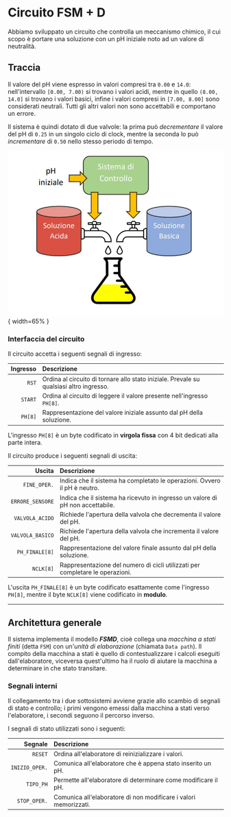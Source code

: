 # Circuito FSM + D

Abbiamo sviluppato un circuito che controlla un meccanismo chimico, il cui scopo è portare una soluzione con un pH iniziale noto ad un valore di neutralità.

## Traccia

Il valore del pH viene espresso in valori compresi tra `0.00` e `14.0`: nell'intervallo `[0.00, 7.00)` si trovano i valori acidi, mentre in quello `(8.00, 14.0]` si trovano i valori basici, infine i valori compresi in `[7.00, 8.00]` sono considerati neutrali. Tutti gli altri valori non sono accettabili e comportano un errore.

Il sistema è quindi dotato di due valvole: la prima può *decrementare* il valore del pH di `0.25` in un singolo ciclo di clock, mentre la seconda lo può *incrementare* di `0.50` nello stesso periodo di tempo.

![Sistema](img/Sistema.jpg){ width=65% }

### Interfaccia del circuito

Il circuito accetta i seguenti segnali di ingresso:

| **Ingresso**          | **Descrizione**                                                                         |
| --------------------: | :-------------------------------------------------------------------------------------- |
| `RST`                 | Ordina al circuito di tornare allo stato iniziale. Prevale su qualsiasi altro ingresso. |
| `START`               | Ordina al circuito di leggere il valore presente nell'ingresso `PH[8]`.                 |
| `PH[8]`               | Rappresentazione del valore iniziale assunto dal pH della soluzione.                    |

L'ingresso `PH[8]` è un byte codificato in **virgola fissa** con 4 bit dedicati alla parte intera.

Il circuito produce i seguenti segnali di uscita:

| **Uscita**            | **Descrizione**                                                                         |
| --------------------: | :-------------------------------------------------------------------------------------- |
| `FINE_OPER.`          | Indica che il sistema ha completato le operazioni. Ovvero il pH è neutro.               |
| `ERRORE_SENSORE`      | Indica che il sistema ha ricevuto in ingresso un valore di pH non accettabile.          |
| `VALVOLA_ACIDO`       | Richiede l'apertura della valvola che decrementa il valore del pH.                      |
| `VALVOLA_BASICO`      | Richiede l'apertura della valvola che incrementa il valore del pH.                      |
| `PH_FINALE[8]`        | Rappresentazione del valore finale assunto dal pH della soluzione.                      |
| `NCLK[8]`             | Rappresentazione del numero di cicli utilizzati per completare le operazioni.           |

L'uscita `PH_FINALE[8]` è un byte codificato esattamente come l'ingresso `PH[8]`, mentre il byte `NCLK[8]` viene codificato in **modulo**.

---

## Architettura generale

Il sistema implementa il modello ***FSMD***, cioè collega una *macchina a stati finiti* (detta `FSM`) con un'*unità di elaborazione* (chiamata `Data path`). Il compito della macchina a stati è quello di contestualizzare i calcoli eseguiti dall'elaboratore, viceversa quest'ultimo ha il ruolo di aiutare la macchina a determinare in che stato transitare.

<!-- Immagine da sistmare i collegamenti tra FSM e DATA-PATH -->

### Segnali interni

Il collegamento tra i due sottosistemi avviene grazie allo scambio di segnali di stato e controllo; i primi vengono emessi dalla macchina a stati verso l'elaboratore, i secondi seguono il percorso inverso.

I segnali di stato utilizzati sono i seguenti:

| **Segnale**           | **Descrizione**                                                                         |
| --------------------: | :-------------------------------------------------------------------------------------- |
| `RESET`               | Ordina all'elaboratore di reinizializzare i valori.                                     |
| `INIZIO_OPER.`        |  Comunica all'elaboratore che è appena stato inserito un pH.                            |
| `TIPO_PH`             | Permette all'elaboratore di determinare come modificare il pH.                          |
| `STOP_OPER.`          | Comunica all'elaboratore di non modificare i valori memorizzati.                        |

<!--
#### Segnali di controllo

- `ERRORE`: la codifica del *pH* non è valida.
- `NEUTRO`: determina se il *pH* ha raggiunto la neutralità.

## Macchina a stati finiti (FSM)

Abbiamo individuato cinque stati, cioè:

1. `Reset`: stato iniziale, l'elaboratore viene preparato per l'esecuzione.
2. `Errore`: stato raggiunto nel caso in cui viene inserita una codifica del *pH* incettabile.
3. `Acido`: stato raggiunto quando il *pH* della soluzione è acido.
4. `Basico`: stato raggiunto quando il *pH* della soluzione è basico.
5. `Neutro`: stato raggiunto quando il *pH* della soluzione è neutro.

### Transizioni

Ingressi:

```java
RST START PH[8] ERRORE NEUTRO
```

Uscite:

```java
FINE_OPERAZIONE ERRORE_SENSORE VALVOLA_ACIDO VALVOLA_BASICO RESET INIZIO_OPERAZIONE TIPO_PH STOP_OPERAZIONE
```

#### Stato di Reset

##### Ingressi

Quando la macchina riceve in ingresso la combinazione di bit `RST = 0, START = 1` si sposta nello stato di:

- *Errore* se la codifica del *pH* è inaccettabile.
- *Acido* se il bit più significativo del *pH* è `0`.
- *Basico* se il bit più significativo del *pH* è `1`.

Viceversa, quando non riceve tale combinazione rimane nello stato di *Reset*.

##### Uscite

Quando la macchina si sposta in uno degli stati tra *Errore*, *Acido* oppure *Basico*, invia all'elaboratore
il segnale di stato `INIZIO_OPERAZIONE = 1`, con la differenza che:

- *Errore* lancia anche il segnale `ERRORE_SENSORE = 1`.
- *Acido* lancia i segnali `VALVOLA_BASICO = 1, TIPO_PH = 0`.
- *Basico* lancia i segnali `VALVOLA_ACIDO = 1, TIPO_PH = 1`.

Invece quando la macchina rimane sullo stato di *Reset* comunica all'elaboratore di reinizializzare i calcoli
tramite il segnale di stato `RESET = 1`.

| Ingressi       | Stato corrente | Stato prossimo | Uscite     |
| -------------- | -------------- | -------------- | ---------- |
| `1-----------` | `Reset`        | `Reset`        | `000010-0` |
| `00----------` | `Reset`        | `Reset`        | `000010-0` |
| `01--------1-` | `Reset`        | `Errore`       | `010001-0` |
| `010-------0-` | `Reset`        | `Acido`        | `00010100` |
| `011-------0-` | `Reset`        | `Basico`       | `00100110` |

#### Errore

##### Ingressi

La macchina rimane nello stato di *Errore* fintantoché non riceve in input `RST = 1`, allorché si sposta nello stato di *Reset*.

##### Uscite

Nel caso in cui la macchina rimane nello stato di *Errore* lancia il segnale `ERRORE_SENSORE = 1` mentre nel caso in cui si sposta nello stato di *Reset* restituisce il segnale `RESET = 1`.

| Ingressi       | Stato corrente | Stato prossimo | Uscite     |
| -------------- | -------------- | -------------- | ---------- |
| `0-----------` | `Errore`       | `Errore`       | `010000-0` |
| `1-----------` | `Errore`       | `Reset`        | `000010-0` |

#### Acido

##### Ingressi

La macchina rimane allo stato *Acido* fintantochè non si presenta `NEUTRO = 1` oppure `RST = 1`, nel primo caso passa allo stato *Neutro* mentre nel secondo passa allo stato *Reset*.

##### Uscite

Quando la macchina rimane nello stato *Acido* lancia i segnali `VALVOLA_BASICA = 1, TIPO_PH = 0`, nel momento in cui passa allo stato di *Neutro* lancia i segnali di `FINE_OPERAZIONE = 1, STOP_OPERAZIONE = 1`.

Invece quando la macchina passa allo stato di *Reset* restituisce il segnale `RESET = 1`.

| Ingressi       | Stato corrente | Stato prossimo | Uscite     |
| -------------- | -------------- | -------------- | ---------- |
| `0----------0` | `Acido`        | `Acido`        | `00010000` |
| `0----------1` | `Acido`        | `Neutro`       | `100000-1` |
| `1-----------` | `Acido`        | `Reset`        | `000010-0` |

#### Basico

##### Ingressi

La macchina rimane allo stato *Basico* fintantochè non si presenta `NEUTRO = 1` oppure `RST = 1`, nel primo caso passa allo stato *Neutro* mentre nel secondo passa allo stato *Reset*.

##### Uscite

Quando la macchina rimane nello stato *Bisico* lancia i segnali di `VALVOLA_ACIDA = 1, TIPO_PH = 1`, nel momento in cui passa allo stato di *Neutro* lancia i segnali di `FINE_OPERAZIONE = 1, STOP_OPERAZIONE = 1`.

Invece quando la macchina passa allo stato di *Reset* restituisce il segnale `RESET = 1`.

| Ingressi       | Stato corrente | Stato prossimo | Uscite     |
| -------------- | -------------- | -------------- | ---------- |
| `0----------0` | `Basico`       | `Basico`       | `00100010` |
| `0----------1` | `Basico`       | `Neutro`       | `100000-1` |
| `1-----------` | `Basico`       | `Reset`        | `000010-0` |

#### Neutro

##### Ingressi

La macchina rimane nello stato di *Neutro* fintantoché non riceve in input `RST = 1`, allorché si sposta nello stato di *Reset*.

##### Uscite

Fintantoché si rimane nello stato di *Neutro* le uscite sono `FINE_OPERAZIONE = 1, STOP_OPERAZIONE = 1`, invece se si passa allo stato di *Reset* restituisce il segnale `RESET = 1`.

| Ingressi       | Stato corrente | Stato prossimo | Uscite     |
| -------------- | -------------- | -------------- | ---------- |
| `0-----------` | `Neutro`       | `Neutro`       | `100000-1` |
`1-----------`   | `Neutro`       | `Reset`        | `000010-0` |

### Schema

<!-- SCHEMA FSM -D->

## Elaboratore (DATA-PATH)

Il DATA-PATH è strutturato in 2 parti:

1. *Contatore*: effetua il conteggio dei cicli di clock che servono per completare l'operazione;

1. *Elaboratore*: porta il *pH* a un livello di neutralità oppure stampa l'errore se la codifica inserita non soddisfa i requisiti.

### Contatore

#### Struttura

Il contatore è costituito da:

- `1` Registro a 8 bit.

- `3` Multiplexer a 2 ingressi da 8 bit.

- `1` Sommatore a 8 bit.

#### Utilizzo

Il sommatore inizia il conto una volta preso in input il *pH*, e si riazzera ogni volta che `RESET = 1`. Dopo essere stato preso in input il *pH* viene salvato nel registro la cui uscita è collegata a un sommatore che incrementa il valore di `1` e un multiplexer che in base al segnale di `STOP_OPERAZIONE` decide se prendere il valore aggiornato oppure quello uscito dal registro.

L'uscita del contatore è collocata fra il primo multiplexer che riazzera i valori e l'ingresso del registro; essa è filtrata da un multiplexer che in base al segnale di `STOP_OPERAZIONE` sceglie se stampare il valore ottenuto dal conteggio (`NCLK`) oppure `0`.

![Counter](./img/Counter.jpg)

### Elaboratore

L'elaboratore è suddiviso a sua volta in quattro parti:

  1. Main.
  2. Error.
  3. Modifier.
  4. Neutral.

#### Error

Error è costituito da `1` Maggiore a 8 bit.

Prende in input il valore del *pH* inserito dall'utente e controlla se esso è maggiore di `14`, se si l'uscita `ERRORE = 1` altrimenti `ERRORE = 0`.

![Error](./img/Error.jpg)

#### Modifier

Modifier è composto da:

- `1` Sommatore a 8 bit.

- `1` Sottrattore a 8 bit.

- `1` Multiplexer a 2 ingressi da 8 bit.

Prende in input il valore del registro, somma ad esso *0.50* e sottrae *0.25*, dopodiché in base al `TIPO_PH` sceglie quale valore prendere e portare in uscita.

![Modifier](./img/Modifier.jpg)

#### Neutral

Neutral è composto da:

- `1` Minore da 8 bit.

- `1` Maggiore da 8 bit.

- `1` NOR a 2 inressi da 1 bit.

Prende in input il valore del multiplexer che seleziona tra il risultato del modifier e il valore del registro, dopodiché controlla se esso è compreso nell'intervallo `[7, 8]`, se lo è allora restituisce `NEUTRO = 1` sennò restituisce `NEUTRO = 0`.

![Neutral](./img/Neutral.jpg)

#### Main

Il Main è il corpo principale del DATA-PATH che permette di collegare gli altri componenti con l'aggiunta di:

- `2` Registri a 8 bit.

- `4` Multiplexer a 2 ingressi a 8 bit.

Il circuito prende in input il valore del *pH* solo quando abbiamo la combinazione `INIZIO_OPERAZIONE = 1` e `RESET = 0`, mentre se abbiamo `INIZIO_OPERAZIONE = 0` e `RESET = 0` prende il valore risultante dal multiplexer che seleziona fra il valore del registro e il risultato del Modifier, se invece abbiamo `RESET = 1` il circuito si resetta. Dopo aver preso il valore in input e averlo salvato in un registro, il circuito lo passa al modifier che in base al `TIPO_PH` sceglie se prendere il risultato della somma oppure quello della sottrazione, dopodiché il risultato viene filtrato da un multiplexer che in base a `STOP_OPERAZIONE` sceglie se tenere il valore del registo oppure aggiornarlo. L'uscita del multiplexer si dirama per andare dal Neutral che effettua il controllo e restituisce `CONTROLLO_NEUTRO` mentre l'altra diramazione entra nel multiplexer di `INIZIO_OPERAZIONE`.

L'uscita del circuito è collocata tra l'uscita del multiplexer del reset e l'ingresso del registro, essa è filtrata da un multiplexer che in base al valore di `STOP_OPERAZIONE` se vale `0` l'uscita è `0`, invece se vale `1` l'uscita è quella del multiplexer del reset.

![DATA-PATH](./img/DATA-PATH.jpg)

## Statistiche del circuito

Le statistiche del circuito prima dell'ottimizzazione per area sono:

```js

```

Le statistiche dell'FSMD dopo l'ottimizzazione sono:

```js
FSMD            pi=10   po=20   nodes= 55       latches=20
lits(sop)= 295
```

Le statistiche del circuito prima dell'ottimizzazione per area sono:
<!-- SCREEN STATISTICHE -S->

Per minimizzare la **FSM** i comandi da eseguire sono:

```sis
state_minimize stamina
state_assign jedi
source script.rugged
source script.rugged
source script.rugged
```

## Numero di gate e ritardo

Il numero di gate del circuito è <!-- NUMERO GATE-D->.

## La descrizione delle scelte progettuali

Durante l'implementazione del progetto abbiamo fatto le seguenti scelte progettuali:

1. Per controllare se il *pH* è acido oppure basico sfruttiamo il bit più significativo se esso è a 0 allora è acido se è a 1 allora è basico, però questo comprenderebbe che anche i valori neutri vengono assegnati a uno dei due tipi. Per risolvere questo problema abbiamo messo un controllore di neutralità nel DATA-PATH in modo tale che il DATA-PATH comunichi alla FSM di cambiare stato da ***Acido*** oppure ***Basico*** a ***Neutro***.

1. Per controllare l'errore abbiamo aggiunto un componente al DATA-PATH che restituisce uno se e solo se è presente un errore (pH > 14) in questo modo la FSM cambia stato da ***Reset*** a ***Errore***.

1. Se l'utente dallo stato di ***Errore*** oppure ***Neutro*** non inserisce **RST** a *1* la FSM rimane sullo stato in cui si trova.

1. Per semplificare la scrittura e la lettura dei componenti in formato `blif` abbiamo suddiviso il DATA-PATH in più pezzi (`error.blif`, `modifier.blif`, `neutral.blif`, `counter.blif`) che poi abbiamo unito utilizzando i `subckt` e i `search`.

1. Abbiamo aggiunto un registro per TIPO_PH essendo che senza di esso si andrebbe a creare un ciclo.

-->
